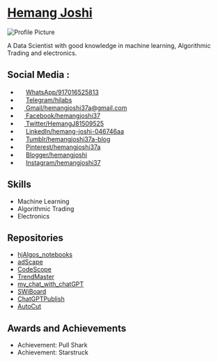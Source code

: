 # [Hemang Joshi](https://github.com/hemangjoshi37a)

![Profile Picture]([path-to-profile-picture](https://avatars.githubusercontent.com/u/12392345?v=4))

A Data Scientist with good knowledge in machine learning, Algorithmic Trading and electronics.

## Social Media :
* <img src="https://raw.githubusercontent.com/bradvin/social-share-urls/master/images/logo-icons/whatsapp.jpg" width="15px;"/> [WhatsApp/917016525813](https://wa.me/917016525813)
* <img src="https://raw.githubusercontent.com/bradvin/social-share-urls/master/images/logo-icons/telegram.me.jpg" width="15px;"/> [Telegram/hjlabs](https://t.me/hjlabs)
* [<img src="https://raw.githubusercontent.com/bradvin/social-share-urls/master/images/logo-icons/email.jpg" width="15px;"/> Gmail/hemangjoshi37a@gmail.com](mailto:hemangjoshi37a@gmail.com)
* [<img src="https://raw.githubusercontent.com/bradvin/social-share-urls/master/images/logo-icons/facebook.jpg" width="15px;"/> Facebook/hemangjoshi37](https://www.facebook.com/hemangjoshi37/)
* [<img src="https://raw.githubusercontent.com/bradvin/social-share-urls/master/images/logo-icons/twitter.jpg" width="15px;"/> Twitter/HemangJ81509525](https://twitter.com/HemangJ81509525)
* <img src="https://raw.githubusercontent.com/bradvin/social-share-urls/master/images/logo-icons/linkedin.jpg" width="15px;"/> [LinkedIn/hemang-joshi-046746aa](https://www.linkedin.com/in/hemang-joshi-046746aa/)
* <img src="https://raw.githubusercontent.com/bradvin/social-share-urls/master/images/logo-icons/tumblr.jpg" width="15px;"/> [Tumblr/hemangjoshi37a-blog](https://www.tumblr.com/blog/hemangjoshi37a-blog)
* <img src="https://raw.githubusercontent.com/bradvin/social-share-urls/master/images/logo-icons/pinterest.jpg" width="15px;"/> [Pinterest/hemangjoshi37a](https://in.pinterest.com/hemangjoshi37a/)
* <img src="https://raw.githubusercontent.com/bradvin/social-share-urls/master/images/logo-icons/blogger.jpg" width="15px;"/> [Blogger/hemangjoshi](http://hemangjoshi.blogspot.com/)
* <img src="https://raw.githubusercontent.com/bradvin/social-share-urls/master/images/logo-icons/instapaper.jpg" width="15px;"/> [Instagram/hemangjoshi37](https://www.instagram.com/hemangjoshi37/)

## Skills
- Machine Learning
- Algorithmic Trading
- Electronics

## Repositories
- [hjAlgos_notebooks](https://github.com/yourusername/hjAlgos_notebooks)
- [adScape](https://github.com/yourusername/adScape)
- [CodeScope](https://github.com/yourusername/CodeScope)
- [TrendMaster](https://github.com/yourusername/TrendMaster)
- [my_chat_with_chatGPT](https://github.com/yourusername/my_chat_with_chatGPT)
- [SWiBoard](https://github.com/yourusername/SWiBoard)
- [ChatGPTPublish](https://github.com/yourusername/ChatGPTPublish)
- [AutoCut](https://github.com/yourusername/AutoCut)

## Awards and Achievements
- Achievement: Pull Shark
- Achievement: Starstruck
